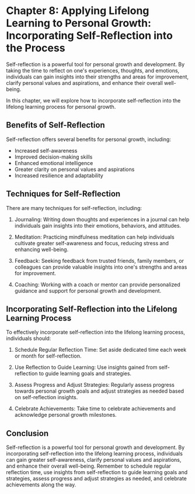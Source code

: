 Chapter 8: Applying Lifelong Learning to Personal Growth: Incorporating Self-Reflection into the Process
========================================================================================================

Self-reflection is a powerful tool for personal growth and development. By taking the time to reflect on one's experiences, thoughts, and emotions, individuals can gain insights into their strengths and areas for improvement, clarify personal values and aspirations, and enhance their overall well-being.

In this chapter, we will explore how to incorporate self-reflection into the lifelong learning process for personal growth.

Benefits of Self-Reflection
---------------------------

Self-reflection offers several benefits for personal growth, including:

* Increased self-awareness
* Improved decision-making skills
* Enhanced emotional intelligence
* Greater clarity on personal values and aspirations
* Increased resilience and adaptability

Techniques for Self-Reflection
------------------------------

There are many techniques for self-reflection, including:

1. Journaling: Writing down thoughts and experiences in a journal can help individuals gain insights into their emotions, behaviors, and attitudes.

2. Meditation: Practicing mindfulness meditation can help individuals cultivate greater self-awareness and focus, reducing stress and enhancing well-being.

3. Feedback: Seeking feedback from trusted friends, family members, or colleagues can provide valuable insights into one's strengths and areas for improvement.

4. Coaching: Working with a coach or mentor can provide personalized guidance and support for personal growth and development.

Incorporating Self-Reflection into the Lifelong Learning Process
----------------------------------------------------------------

To effectively incorporate self-reflection into the lifelong learning process, individuals should:

1. Schedule Regular Reflection Time: Set aside dedicated time each week or month for self-reflection.

2. Use Reflection to Guide Learning: Use insights gained from self-reflection to guide learning goals and strategies.

3. Assess Progress and Adjust Strategies: Regularly assess progress towards personal growth goals and adjust strategies as needed based on self-reflection insights.

4. Celebrate Achievements: Take time to celebrate achievements and acknowledge personal growth milestones.

Conclusion
----------

Self-reflection is a powerful tool for personal growth and development. By incorporating self-reflection into the lifelong learning process, individuals can gain greater self-awareness, clarify personal values and aspirations, and enhance their overall well-being. Remember to schedule regular reflection time, use insights from self-reflection to guide learning goals and strategies, assess progress and adjust strategies as needed, and celebrate achievements along the way.
